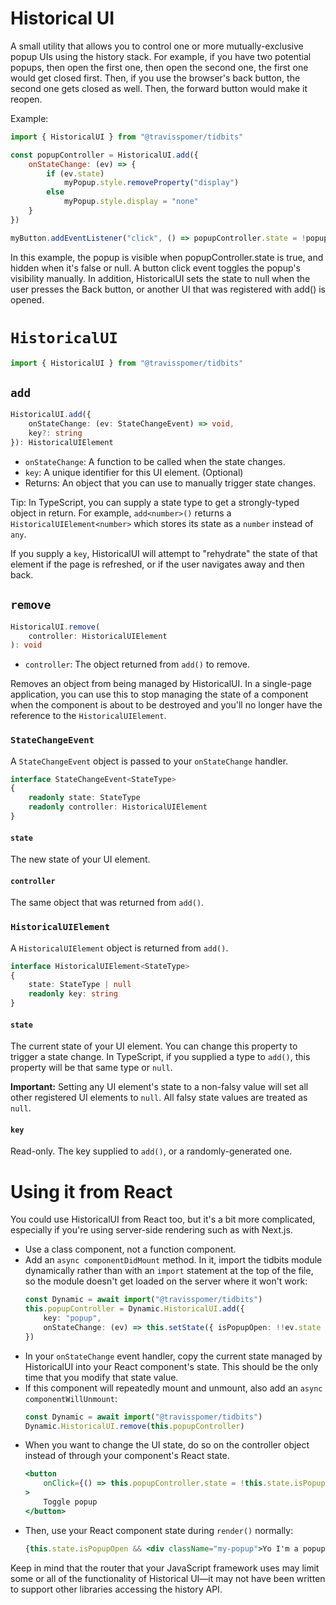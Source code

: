 # Historical UI

A small utility that allows you to control one or more mutually-exclusive popup UIs using the history stack. For example, if you have two potential popups, then open the first one, then open the second one, the first one would get closed first. Then, if you use the browser's back button, the second one gets closed as well. Then, the forward button would make it reopen.

Example:

```js
import { HistoricalUI } from "@travisspomer/tidbits"

const popupController = HistoricalUI.add({
	onStateChange: (ev) => {
		if (ev.state)
			myPopup.style.removeProperty("display")
		else
			myPopup.style.display = "none"
	}
})

myButton.addEventListener("click", () => popupController.state = !popupController.state)
```

In this example, the popup is visible when popupController.state is true, and hidden when it's false or null. A button click event toggles the popup's visibility manually. In addition, HistoricalUI sets the state to null when the user presses the Back button, or another UI that was registered with add() is opened.

# `HistoricalUI`

```ts
import { HistoricalUI } from "@travisspomer/tidbits"
```

## `add`

```ts
HistoricalUI.add({
	onStateChange: (ev: StateChangeEvent) => void,
	key?: string
}): HistoricalUIElement
```

* `onStateChange`: A function to be called when the state changes.
* `key`: A unique identifier for this UI element. (Optional)
* Returns: An object that you can use to manually trigger state changes.

Tip: In TypeScript, you can supply a state type to get a strongly-typed object in return. For example, `add<number>()` returns a `HistoricalUIElement<number>` which stores its state as a `number` instead of `any`.

If you supply a `key`, HistoricalUI will attempt to "rehydrate" the state of that element if the page is refreshed, or if the user navigates away and then back.

## `remove`

```ts
HistoricalUI.remove(
	controller: HistoricalUIElement
): void
```

* `controller`: The object returned from `add()` to remove.

Removes an object from being managed by HistoricalUI. In a single-page application, you can use this to stop managing the state of a component when the component is about to be destroyed and you'll no longer have the reference to the `HistoricalUIElement`.

### `StateChangeEvent`

A `StateChangeEvent` object is passed to your `onStateChange` handler.

```ts
interface StateChangeEvent<StateType>
{
	readonly state: StateType
	readonly controller: HistoricalUIElement
}
```

#### `state`

The new state of your UI element.

#### `controller`

The same object that was returned from `add()`.

### `HistoricalUIElement`

A `HistoricalUIElement` object is returned from `add()`.

```ts
interface HistoricalUIElement<StateType>
{
	state: StateType | null
	readonly key: string
}
```

#### `state`

The current state of your UI element. You can change this property to trigger a state change. In TypeScript, if you supplied a type to `add()`, this property will be that same type or `null`.

**Important:** Setting any UI element's state to a non-falsy value will set all other registered UI elements to `null`. All falsy state values are treated as `null`.

#### `key`

Read-only. The key supplied to `add()`, or a randomly-generated one.

# Using it from React

You could use HistoricalUI from React too, but it's a bit more complicated, especially if you're using server-side rendering such as with Next.js.

* Use a class component, not a function component.
* Add an `async componentDidMount` method. In it, import the tidbits module dynamically rather than with an `import` statement at the top of the file, so the module doesn't get loaded on the server where it won't work:
	```ts
	const Dynamic = await import("@travisspomer/tidbits")
	this.popupController = Dynamic.HistoricalUI.add({
		key: "popup",
		onStateChange: (ev) => this.setState({ isPopupOpen: !!ev.state }),
	})
	```
* In your `onStateChange` event handler, copy the current state managed by HistoricalUI into your React component's state. This should be the only time that you modify that state value.
* If this component will repeatedly mount and unmount, also add an `async componentWillUnmount`:
	```ts
	const Dynamic = await import("@travisspomer/tidbits")
	Dynamic.HistoricalUI.remove(this.popupController)
	```
* When you want to change the UI state, do so on the controller object instead of through your component's React state.
	```jsx
	<button
		onClick={() => this.popupController.state = !this.state.isPopupOpen}
	>
		Toggle popup
	</button>
	```
* Then, use your React component state during `render()` normally:
	```jsx
	{this.state.isPopupOpen && <div className="my-popup">Yo I'm a popup</div>}
	```

Keep in mind that the router that your JavaScript framework uses may limit some or all of the functionality of Historical UI—it may not have been written to support other libraries accessing the history API.
